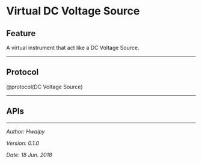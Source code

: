 # Virtual DC Voltage Source


## Feature

A virtual instrument that act like a DC Voltage Source. 

--------

## Protocol

@protocol(DC Voltage Source)

-------

## APIs



-------

_Author: Hwaipy_

_Version: 0.1.0_

_Date: 18 Jun. 2018_


